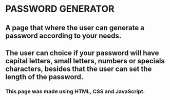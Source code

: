 # PASSWORD GENERATOR 

## A page that where the user can generate a password according to your needs.
## The user can choice if your password will have capital letters, small letters, numbers or specials characters, besides that the user can set the length of the password.

### This page was made using HTML, CSS and JavaScript.